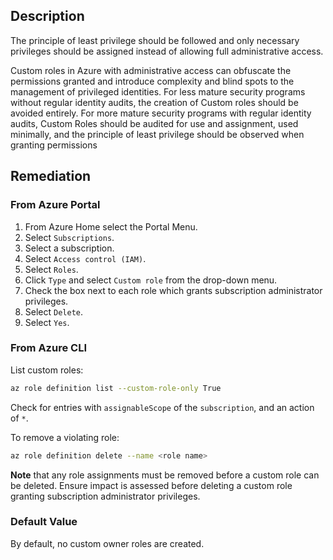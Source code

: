 ## Description

The principle of least privilege should be followed and only necessary privileges should be assigned instead of allowing full administrative access.

Custom roles in Azure with administrative access can obfuscate the permissions granted and introduce complexity and blind spots to the management of privileged identities. For less mature security programs without regular identity audits, the creation of Custom roles should be avoided entirely. For more mature security programs with regular identity audits, Custom Roles should be audited for use and assignment, used minimally, and the principle of least privilege should be observed when granting permissions

## Remediation

### From Azure Portal

1. From Azure Home select the Portal Menu.
2. Select `Subscriptions`.
3. Select a subscription.
4. Select `Access control (IAM)`.
5. Select `Roles`.
6. Click `Type` and select `Custom role` from the drop-down menu.
7. Check the box next to each role which grants subscription administrator privileges.
8. Select `Delete`.
9. Select `Yes`.

### From Azure CLI

List custom roles:

```bash
az role definition list --custom-role-only True
```

Check for entries with `assignableScope` of the `subscription`, and an action of `*`.

To remove a violating role:

```bash
az role definition delete --name <role name>
```

**Note** that any role assignments must be removed before a custom role can be deleted.
Ensure impact is assessed before deleting a custom role granting subscription administrator privileges.

### Default Value

By default, no custom owner roles are created.
